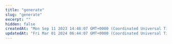 ```yaml
---
title: "generate"
slug: "generate"
excerpt: ""
hidden: false
createdAt: "Mon Sep 11 2023 14:48:07 GMT+0000 (Coordinated Universal Time)"
updatedAt: "Fri Mar 01 2024 06:44:07 GMT+0000 (Coordinated Universal Time)"
---
```

